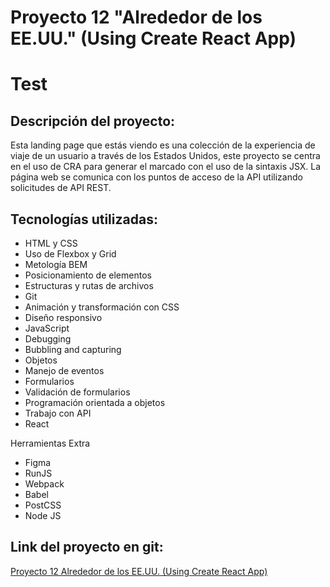 # Proyecto 12 "Alrededor de los EE.UU." (Using Create React App)
# Test

## Descripción del proyecto:

Esta landing page que estás viendo es una colección de la experiencia de viaje de un usuario a través de los Estados Unidos, este proyecto se centra en el uso de CRA para generar el marcado con el uso de la sintaxis JSX. La página web se comunica con los puntos de acceso de la API utilizando solicitudes de API REST.

## Tecnologías utilizadas:

- HTML y CSS
- Uso de Flexbox y Grid
- Metología BEM
- Posicionamiento de elementos
- Estructuras y rutas de archivos
- Git
- Animación y transformación con CSS
- Diseño responsivo
- JavaScript
- Debugging
- Bubbling and capturing
- Objetos
- Manejo de eventos
- Formularios
- Validación de formularios
- Programación orientada a objetos
- Trabajo con API
- React

Herramientas Extra

- Figma
- RunJS
- Webpack
- Babel
- PostCSS
- Node JS

## Link del proyecto en git:

[Proyecto 12 Alrededor de los EE.UU. (Using Create React App)](https://github.com/Dimaldon/around-react_es)
